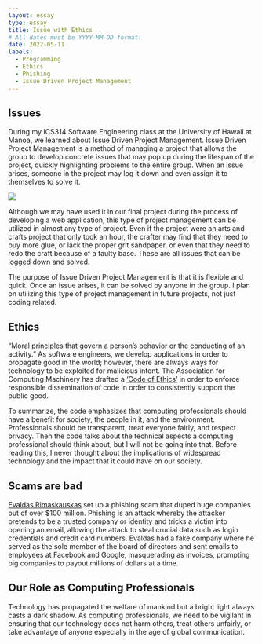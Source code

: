 ```yaml
---
layout: essay
type: essay
title: Issue with Ethics
# All dates must be YYYY-MM-DD format!
date: 2022-05-11
labels:
  - Programming
  - Ethics
  - Phishing
  - Issue Driven Project Management
---
```


## Issues

During my ICS314 Software Engineering class at the University of Hawaii at Manoa, we learned about Issue Driven Project Management. Issue Driven Project Management is a method of managing a project that allows the group to develop concrete issues that may pop up during the lifespan of the project, quickly highlighting problems to the entire group. When an issue arises, someone in the project may log it down and even assign it to themselves to solve it.

<img class="ui big centered image" src="https://prince2.wiki/img/issue-register-sample.png">

Although we may have used it in our final project during the process of developing a web application, this type of project management can be utilized in almost any type of project. Even if the project were an arts and crafts project that only took an hour, the crafter may find that they need to buy more glue, or lack the proper grit sandpaper, or even that they need to redo the craft because of a faulty base. These are all issues that can be logged down and solved. 

The purpose of Issue Driven Project Management is that it is flexible and quick. Once an issue arises, it can be solved by anyone in the group. I plan on utilizing this type of project management in future projects, not just coding related.

## Ethics

“Moral principles that govern a person’s behavior or the conducting of an activity.” As software engineers, we develop applications in order to propagate good in the world; however, there are always ways for technology to be exploited for malicious intent. The Association for Computing Machinery has drafted a [‘Code of Ethics’](https://www.acm.org/code-of-ethics) in order to enforce responsible dissemination of code in order to consistently support the public good.

To summarize, the code emphasizes that computing professionals should have a benefit for society, the people in it, and the environment. Professionals should be transparent, treat everyone fairly, and respect privacy. Then the code talks about the technical aspects a computing professional should think about, but I will not be going into that. Before reading this, I never thought about the implications of widespread technology and the impact that it could have on our society. 

## Scams are bad

[Evaldas Rimaskauskas](https://www.justice.gov/usao-sdny/pr/lithuanian-man-sentenced-5-years-prison-theft-over-120-million-fraudulent-business) set up a phishing scam that duped huge companies out of over $100 million. Phishing is an attack whereby the attacker pretends to be a trusted company or identity and tricks a victim into opening an email, allowing the attack to steal crucial data such as login credentials and credit card numbers. Evaldas had a fake company where he served as the sole member of the board of directors and sent emails to employees at Facebook and Google, masquerading as invoices, prompting big companies to payout millions of dollars at a time.

## Our Role as Computing Professionals

Technology has propagated the welfare of mankind but a bright light always casts a dark shadow. As computing professionals, we need to be vigilant in ensuring that our technology does not harm others, treat others unfairly, or take advantage of anyone especially in the age of global communication.
